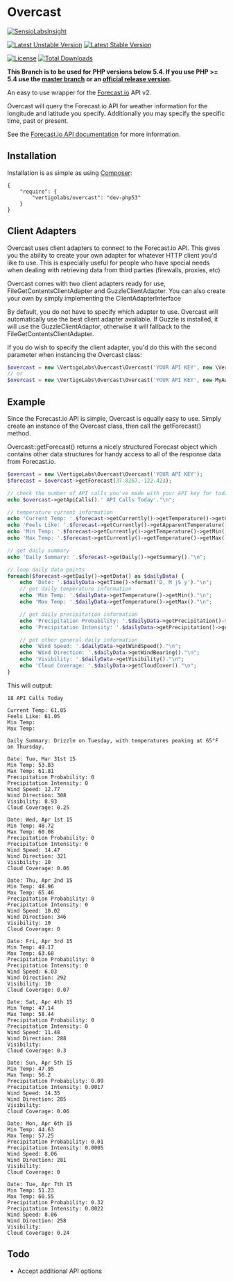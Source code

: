 # Overcast
[![SensioLabsInsight](https://insight.sensiolabs.com/projects/4d076dd2-314d-4090-a025-25989a765f25/big.png)](https://insight.sensiolabs.com/projects/4d076dd2-314d-4090-a025-25989a765f25)

[![Latest Unstable Version](https://poser.pugx.org/vertigolabs/overcast/v/unstable.svg)](https://packagist.org/packages/vertigolabs/overcast)
[![Latest Stable Version](https://poser.pugx.org/vertigolabs/overcast/v/stable.svg)](https://packagist.org/packages/vertigolabs/overcast)

[![License](https://poser.pugx.org/vertigolabs/overcast/license.svg)](https://packagist.org/packages/vertigolabs/overcast)
[![Total Downloads](https://poser.pugx.org/vertigolabs/overcast/downloads.svg)](https://packagist.org/packages/vertigolabs/overcast)

**This Branch is to be used for PHP versions below 5.4. If you use PHP >= 5.4 use the [master branch](https://github.com/jaimz22/Overcast/tree/master) or an [official release version](https://github.com/jaimz22/Overcast/releases).**

An easy to use wrapper for the [Forecast.io](https://forecast.io) API v2.

Overcast will query the Forecast.io API for weather information for the longitude and latitude you specify. Additionally
you may specify the specific time, past or present. 

See the [Forecast.io API documentation](https://developer.forecast.io/docs/v2) for more information.

## Installation
Installation is as simple as using [Composer](http://getcomposer.org/):

```
{
    "require": {
        "vertigolabs/overcast": "dev-php53"
    }
}
```

## Client Adapters
Overcast uses client adapters to connect to the Forecast.io API. This gives you the ability to create your own adapter for whatever HTTP client you'd like to use. This is especially useful for people who have special needs when dealing with retrieving data from third parties (firewalls, proxies, etc)

Overcast comes with two client adapters ready for use, FileGetContentsClientAdapter and GuzzleClientAdapter. You can also create your own by simply implementing the ClientAdapterInterface
 
By default, you do not have to specify which adapter to use. Overcast will automatically use the best client adapter available. If Guzzle is installed, it will use the GuzzleClientAdaptor, otherwise it will fallback to the FileGetContentsClientAdapter.

If you do wish to specify the client adapter, you'd do this with the second parameter when instancing the Overcast class:

```php
$overcast = new \VertigoLabs\Overcast\Overcast('YOUR API KEY', new \VertigoLabs\Overcast\ClientAdapters\FileGetContentsClientAdapter());
// or
$overcast = new \VertigoLabs\Overcast\Overcast('YOUR API KEY', new MyAwesomeClientAdapter());
```

## Example
Since the Forecast.io API is simple, Overcast is equally easy to use.
Simply create an instance of the Overcast class, then call the getForecast() method.

Overcast::getForecast() returns a nicely structured Forecast object which contains other data structures for handy access to all of the response data from Forecast.io.  

```php
$overcast = new \VertigoLabs\Overcast\Overcast('YOUR API KEY');
$forecast = $overcast->getForecast(37.8267,-122.423);

// check the number of API calls you've made with your API key for today
echo $overcast->getApiCalls().' API Calls Today'."\n";

// temperature current information
echo 'Current Temp: '.$forecast->getCurrently()->getTemperature()->getCurrent()."\n";
echo 'Feels Like: '.$forecast->getCurrently()->getApparentTemperature()->getCurrent()."\n";
echo 'Min Temp: '.$forecast->getCurrently()->getTemperature()->getMin()."\n";
echo 'Max Temp: '.$forecast->getCurrently()->getTemperature()->getMax()."\n";

// get daily summary
echo 'Daily Summary: '.$forecast->getDaily()->getSummary()."\n";

// loop daily data points
foreach($forecast->getDaily()->getData() as $dailyData) {
	echo 'Date: '.$dailyData->getTime()->format('D, M jS y')."\n";
	// get daily temperature information
	echo 'Min Temp: '.$dailyData->getTemperature()->getMin()."\n";
	echo 'Max Temp: '.$dailyData->getTemperature()->getMax()."\n";

	// get daily precipitation information
	echo 'Precipitation Probability: '.$dailyData->getPrecipitation()->getProbability()."\n";
	echo 'Precipitation Intensity: '.$dailyData->getPrecipitation()->getIntensity()."\n";

	// get other general daily information
	echo 'Wind Speed: '.$dailyData->getWindSpeed()."\n";
	echo 'Wind Direction: '.$dailyData->getWindBearing()."\n";
	echo 'Visibility: '.$dailyData->getVisibility()."\n";
	echo 'Cloud Coverage: '.$dailyData->getCloudCover()."\n";
}
```

This will output:

```
18 API Calls Today

Current Temp: 61.05
Feels Like: 61.05
Min Temp: 
Max Temp: 

Daily Summary: Drizzle on Tuesday, with temperatures peaking at 65°F on Thursday.

Date: Tue, Mar 31st 15
Min Temp: 53.83
Max Temp: 61.81
Precipitation Probability: 0
Precipitation Intensity: 0
Wind Speed: 12.77
Wind Direction: 308
Visibility: 8.93
Cloud Coverage: 0.25

Date: Wed, Apr 1st 15
Min Temp: 48.72
Max Temp: 60.08
Precipitation Probability: 0
Precipitation Intensity: 0
Wind Speed: 14.47
Wind Direction: 321
Visibility: 10
Cloud Coverage: 0.06

Date: Thu, Apr 2nd 15
Min Temp: 48.96
Max Temp: 65.46
Precipitation Probability: 0
Precipitation Intensity: 0
Wind Speed: 10.02
Wind Direction: 346
Visibility: 10
Cloud Coverage: 0

Date: Fri, Apr 3rd 15
Min Temp: 49.17
Max Temp: 63.68
Precipitation Probability: 0
Precipitation Intensity: 0
Wind Speed: 6.03
Wind Direction: 292
Visibility: 10
Cloud Coverage: 0.07

Date: Sat, Apr 4th 15
Min Temp: 47.14
Max Temp: 58.44
Precipitation Probability: 0
Precipitation Intensity: 0
Wind Speed: 11.48
Wind Direction: 288
Visibility: 
Cloud Coverage: 0.3

Date: Sun, Apr 5th 15
Min Temp: 47.95
Max Temp: 56.2
Precipitation Probability: 0.09
Precipitation Intensity: 0.0017
Wind Speed: 14.35
Wind Direction: 285
Visibility: 
Cloud Coverage: 0.06

Date: Mon, Apr 6th 15
Min Temp: 44.63
Max Temp: 57.25
Precipitation Probability: 0.01
Precipitation Intensity: 0.0005
Wind Speed: 8.06
Wind Direction: 281
Visibility: 
Cloud Coverage: 0

Date: Tue, Apr 7th 15
Min Temp: 51.23
Max Temp: 60.55
Precipitation Probability: 0.32
Precipitation Intensity: 0.0022
Wind Speed: 8.06
Wind Direction: 258
Visibility: 
Cloud Coverage: 0.24
```

## Todo
* Accept additional API options
